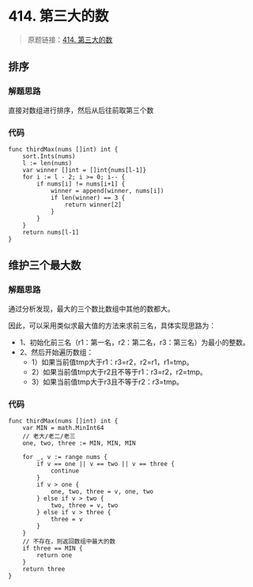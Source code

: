 # 414. 第三大的数

> 原题链接：[414. 第三大的数](https://leetcode-cn.com/problems/third-maximum-number/)

## 排序
### 解题思路
直接对数组进行排序，然后从后往前取第三个数
### 代码
```golang
func thirdMax(nums []int) int {
	sort.Ints(nums)
	l := len(nums)
	var winner []int = []int{nums[l-1]}
	for i := l - 2; i >= 0; i-- {
		if nums[i] != nums[i+1] {
			winner = append(winner, nums[i])
			if len(winner) == 3 {
				return winner[2]
			}
		}
	}
	return nums[l-1]
}
```

## 维护三个最大数
### 解题思路
通过分析发现，最大的三个数比数组中其他的数都大。

因此，可以采用类似求最大值的方法来求前三名，具体实现思路为：
* 1、初始化前三名（r1：第一名，r2：第二名，r3：第三名）为最小的整数。
* 2、然后开始遍历数组：
    * 1）如果当前值tmp大于r1：r3=r2，r2=r1，r1=tmp。
    * 2）如果当前值tmp大于r2且不等于r1：r3=r2，r2=tmp。
    * 3）如果当前值tmp大于r3且不等于r2：r3=tmp。
### 代码
```golang
func thirdMax(nums []int) int {
	var MIN = math.MinInt64
	// 老大/老二/老三
	one, two, three := MIN, MIN, MIN

	for _, v := range nums {
		if v == one || v == two || v == three {
			continue
		}
		if v > one {
			one, two, three = v, one, two
		} else if v > two {
			two, three = v, two
		} else if v > three {
			three = v
		}
	}
	// 不存在，则返回数组中最大的数
	if three == MIN {
		return one
	}
	return three
}
```